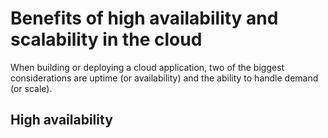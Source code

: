 # Benefits of high availability and scalability in the cloud
When building or deploying a cloud application, two of the biggest considerations are uptime (or availability) and the ability to handle demand (or scale).

## High availability
